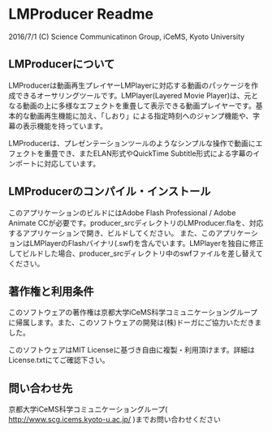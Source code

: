 LMProducer Readme
=========
2016/7/1 
 (C) Science Communicatinon Group, iCeMS, Kyoto University

## LMProducerについて
LMProducerは動画再生プレイヤーLMPlayerに対応する動画のパッケージを作成できるオーサリングツールです。LMPlayer(Layered Movie Player)は、元となる動画の上に多様なエフェクトを重畳して表示できる動画プレイヤーです。基本的な動画再生機能に加え、「しおり」による指定時刻へのジャンプ機能や、字幕の表示機能を持っています。

LMProducerは、プレゼンテーションツールのようなシンプルな操作で動画にエフェクトを重畳でき、またELAN形式やQuickTime Subtitle形式による字幕のインポートに対応しています。

## LMProducerのコンパイル・インストール
このアプリケーションのビルドにはAdobe Flash Professional / Adobe Animate CCが必要です。producer_srcディレクトリのLMProducer.flaを、対応するアプリケーションで開き、ビルドしてください。
また、このアプリケーションはLMPlayerのFlashバイナリ(.swf)を含んでいます。LMPlayerを独自に修正してビルドした場合、producer_srcディレクトリ中のswfファイルを差し替えてください。

## 著作権と利用条件
このソフトウェアの著作権は京都大学iCeMS科学コミュニケーショングループに帰属します。また、このソフトウェアの開発は(株)ドーガにご協力いただきました。

このソフトウェアはMIT Licenseに基づき自由に複製・利用頂けます。詳細はLicense.txtにてご確認下さい。

## 問い合わせ先
京都大学iCeMS科学コミュニケーショングループ( http://www.scg.icems.kyoto-u.ac.jp/ )までお問い合わせください


